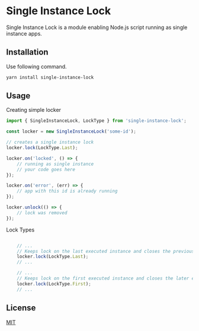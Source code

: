 # Single Instance Lock

Single Instance Lock is a module enabling Node.js script running as single instance apps.

## Installation

Use following command.

```bash
yarn install single-instance-lock
```

## Usage
Creating simple locker
```ts
import { SingleInstanceLock, LockType } from 'single-instance-lock';

const locker = new SingleInstanceLock('some-id');

// creates a single instance lock
locker.lock(LockType.Last);

locker.on('locked', () => {
    // running as single instance
    // your code goes here
});

locker.on('error', (err) => {
    // app with this id is already running
});

locker.unlock(() => {
    // lock was removed        
});
```
Lock Types
```ts

    // ...
    // Keeps lock on the last executed instance and closes the previously executed ones
    locker.lock(LockType.Last);
    // ...

    // ...
    // Keeps lock on the first executed instance and closes the later executed ones
    locker.lock(LockType.First);
    // ...
```

## License
[MIT](https://choosealicense.com/licenses/mit/)